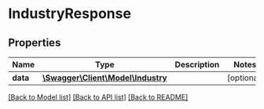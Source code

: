 # IndustryResponse

## Properties
Name | Type | Description | Notes
------------ | ------------- | ------------- | -------------
**data** | [**\Swagger\Client\Model\Industry**](Industry.md) |  | [optional] 

[[Back to Model list]](../README.md#documentation-for-models) [[Back to API list]](../README.md#documentation-for-api-endpoints) [[Back to README]](../README.md)


